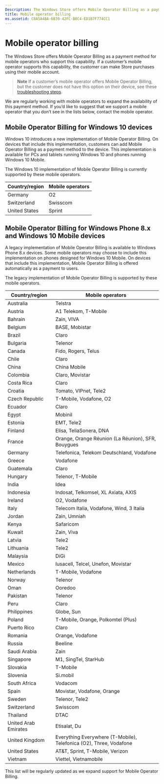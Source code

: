 ```yaml
---
Description: The Windows Store offers Mobile Operator Billing as a payment method for mobile operators who support this capability.
title: Mobile operator billing
ms.assetid: C8A5A4BA-6B39-42FC-B8C4-ED1B7F774CC1
---
```


# Mobile operator billing


The Windows Store offers Mobile Operator Billing as a payment method for mobile operators who support this capability. If a customer’s mobile operator supports this capability, the customer can make Store purchases using their mobile account.

> **Note**  If a customer’s mobile operator offers Mobile Operator Billing, but the customer does not have this option on their device, see these [troubleshooting steps](http://go.microsoft.com/fwlink/p/?LinkId=523993).

 

We are regularly working with mobile operators to expand the availability of this payment method. If you’d like to suggest that we support a mobile operator that you don’t see in the lists below, contact the mobile operator.

## Mobile Operator Billing for Windows 10 devices


Windows 10 introduces a new implementation of Mobile Operator Billing. On devices that include this implementation, customers can add Mobile Operator Billing as a payment method to the device. This implementation is available for PCs and tablets running Windows 10 and phones running Windows 10 Mobile.

The Windows 10 implementation of Mobile Operator Billing is currently supported by these mobile operators.

| Country/region | Mobile operators |
|----------------|------------------|
| Germany        | O2               |
| Switzerland    | Swisscom         |
| United States  | Sprint           |

 

## Mobile Operator Billing for Windows Phone 8.x and Windows 10 Mobile devices


A legacy implementation of Mobile Operator Billing is available to Windows Phone 8.x devices. Some mobile operators may choose to include this implementation on phones designed for Windows 10 Mobile. On devices that include this implementation, Mobile Operator Billing is offered automatically as a payment to users.

The legacy implementation of Mobile Operator Billing is supported by these mobile operators.

| Country/region       | Mobile operators                                                   |
|----------------------|--------------------------------------------------------------------|
| Australia            | Telstra                                                            |
| Austria              | A1 Telekom, T-Mobile                                               |
| Bahrain              | Zain, VIVA                                                         |
| Belgium              | BASE, Mobistar                                                     |
| Brazil               | Claro                                                              |
| Bulgaria             | Telenor                                                            |
| Canada               | Fido, Rogers, Telus                                                |
| Chile                | Claro                                                              |
| China                | China Mobile                                                       |
| Colombia             | Claro, Movistar                                                    |
| Costa Rica           | Claro                                                              |
| Croatia              | Tomato, VIPnet, Tele2                                              |
| Czech Republic       | T-Mobile, Vodafone, O2                                             |
| Ecuador              | Claro                                                              |
| Egypt                | Mobinil                                                            |
| Estonia              | EMT, Tele2                                                         |
| Finland              | Elisa, TeliaSonera, DNA                                            |
| France               | Orange, Orange Réunion (La Réunion), SFR, Bouygues                 |
| Germany              | Telefonica, Telekom Deutschland, Vodafone                          |
| Greece               | Vodafone                                                           |
| Guatemala            | Claro                                                              |
| Hungary              | Telenor, T-Mobile                                                  |
| India                | Idea                                                               |
| Indonesia            | Indosat, Telkomsel, XL Axiata, AXIS                                |
| Ireland              | O2, Vodafone                                                       |
| Italy                | Telecom Italia, Vodafone, Wind, 3 Italia                           |
| Jordan               | Zain, Umniah                                                       |
| Kenya                | Safaricom                                                          |
| Kuwait               | Zain, Viva                                                         |
| Latvia               | Tele2                                                              |
| Lithuania            | Tele2                                                              |
| Malaysia             | DiGi                                                               |
| Mexico               | Iusacell, Telcel, Unefon, Movistar                                 |
| Netherlands          | T-Mobile, Vodafone                                                 |
| Norway               | Telenor                                                            |
| Oman                 | Ooredoo                                                            |
| Pakistan             | Telenor                                                            |
| Peru                 | Claro                                                              |
| Philippines          | Globe, Sun                                                         |
| Poland               | T-Mobile, Orange, Polkomtel (Plus)                                 |
| Puerto Rico          | Claro                                                              |
| Romania              | Orange, Vodafone                                                   |
| Russia               | Beeline                                                            |
| Saudi Arabia         | Zain                                                               |
| Singapore            | M1, SingTel, StarHub                                               |
| Slovakia             | T-Mobile                                                           |
| Slovenia             | Si.mobil                                                           |
| South Africa         | Vodacom                                                            |
| Spain                | Movistar, Vodafone, Orange                                         |
| Sweden               | Telenor, Tele2                                                     |
| Switzerland          | Swisscom                                                           |
| Thailand             | DTAC                                                               |
| United Arab Emirates | Etisalat, Du                                                       |
| United Kingdom       | Everything Everywhere (T-Mobile), Telefonica (O2), Three, Vodafone |
| United States        | AT&T, Sprint, T-Mobile, Verizon                                    |
| Vietnam              | Viettel, Vietnamobile                                              |

 

This list will be regularly updated as we expand support for Mobile Operator Billing.

 

 






<!--HONumber=Mar16_HO2-->


